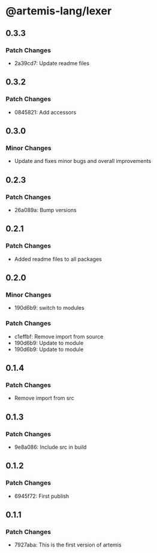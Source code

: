 # @artemis-lang/lexer

## 0.3.3

### Patch Changes

- 2a39cd7: Update readme files

## 0.3.2

### Patch Changes

- 0845821: Add accessors

## 0.3.0

### Minor Changes

- Update and fixes minor bugs and overall improvements

## 0.2.3

### Patch Changes

- 26a089a: Bump versions

## 0.2.1

### Patch Changes

- Added readme files to all packages

## 0.2.0

### Minor Changes

- 190d6b9: switch to modules

### Patch Changes

- c1effbf: Remove import from source
- 190d6b9: Update to module
- 190d6b9: Update to module

## 0.1.4

### Patch Changes

- Remove import from src

## 0.1.3

### Patch Changes

- 9e8a086: Include src in build

## 0.1.2

### Patch Changes

- 6945f72: First publish

## 0.1.1

### Patch Changes

- 7927aba: This is the first version of artemis
